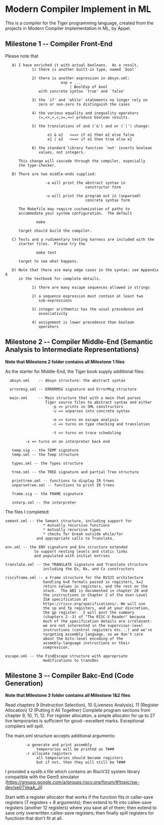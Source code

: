 # Modern Compiler Implement in ML

This is a compiler for the Tiger programming language, created from the projects in Modern Compiler Implementation in ML, by Appel.

## Milestone 1 -- Compiler Front-End


Please note that

       A) I have enriched it with actual booleans.  As a result,
                1) there is another built-in type, named `bool'

                2) there is another expression in absyn.sml:
                             exp = ...
                                 | BoolExp of bool
                   with concrete syntax `true' and `false'

                3) the `if' and 'while' statements no longer rely on
                   zero or non-zero to distinguish the cases

                4) the various equality and inequality operators
                   (=,<>,>,<,>=,<=) produce boolean results.

                5) the translations of and (`&') and or (`|') change:

                       e1 & e2   <==> if e1 then e2 else false
                       e1 | e2   <==> if e1 then true else e2

                6) the standard library function `not' inverts boolean
                   values, not integers.
               
          This change will cascade through the compiler, especially
          the type-checker.

       B) There are two middle-ends supplied:

                      -a will print the abstract syntax in
                                        constructor form

                      -u will print the program out in (unparsed)
                                        concrete syntax form

          The Makefile may require customization of paths to
          accommodate your system configuration.  The default

                  make

          target should build the compiler.

       C) Tests and a rudimentary testing harness are included with the
          starter files.  Please try the

                  make test

          target to see what happens.

       D) Note that there are many edge cases in the syntax: see Appendix A
          in the textbook for complete details.

                1) there are many escape sequences allowed in strings

                2) a sequence expression must contain at least two
                   sub-expressions

                3) integer arithmetic has the usual precedence and
                   associativity

                4) assignment is lower precedence than boolean
                   operators



## Milestone 2 -- Compiler Middle-End (Semantic Analysis to Intermediate Representations)

**Note that Milestone 2 folder contains all Milestone 1 files**

As the starter for Middle-End, the Tiger book supply additional files:

      absyn.sml    -- Absyn structure: the abstract syntax

      errormsg.sml -- ERRORMSG signature and ErrorMsg structure

      main.sml     -- Main structure that with a main that parses
                      Tiger source files to abstract syntax and either
                         -p => prints in SML constructors
                         -u => unparses into concrete syntax

                         -e => turns on escape analysis
                         -c => turns on type checking and translation

                         -t => turns on trace scheduling

			 -x => turns on an interpreter back end

       temp.sig -- the TEMP signature
       temp.sml -- the Temp structure

       types.sml -- the Types structure

       tree.sml -- the TREE signature and partial Tree structure

       printtree.sml -- functions to display IR trees
       unparsetree.sml -- functions to print IR trees

       frame.sig -- the FRAME signature

       interp.sml -- the interpreter

The files I completed:

    semant.sml -- the Semant structure, including support for
                     * mutually recursive functions
                     * mutually recursive types
                     * checks for break outside while/for
                  and appropriate calls to Translate.

    env.sml -- the ENV signature and Env structure extended
                 to support nesting levels and static links
                 and populated with initial entries

    translate.sml -- the TRANSLATE signature and Translate structure
                     including the Ex, Nx, and Cx constructors

    riscvframe.sml -- a Frame structure for the RV32I architecture
                     handling k=8 formals passed in registers, k=2
                     return values in registers, and the rest on the
                     stack.  The ABI is documented in chapter 20 and
                     the instructions in Chapter 2 of the User-Level
                     ISA specification at
                     https://riscv.org/specifications/. We will use
                     the sp and fp registers, and at your discretion,
                     the gp register.  I will post the summary
                     (chapters 2--3) of "The RISC-V Reader" because
                     much of the specification details are irrelevant:
                     we are not interested in the supervisor-level
                     instructions (control registers etc...) and we're
                     targeting assembly language, so we don't care
                     about the bits-level encoding of the
                     assmebly-language instructions or their
                     compression.

    escape.sml -- the FindEscape structure with appropriate
                     modifications to transDec


## Milestone 3 -- Compiler Bakc-End (Code Generation)

**Note that Milestone 3 folder contains all Milestone 1&2 files**

Read chapters
    9 (Instruction Selection),
   10 (Liveness Analysis),
   11 (Register Allocation)
   12 (Putting it All Together)
Complete program sections from chapter 9, 10, 11, 12.  For register allocation, a simple allocator for up to 27 live temporaries is sufficient for good--excellent marks. Exceptional compilers will spill.

The main.sml structure accepts additional arguments:

             -a generate and print assembly
                  temporaries will be printed as T###
             -r allocate registers
                  all temporaries should become registers
                  but if not, then they will still be T###

I provided a syslib.s file which contains an RiscV32 system library compatible
with the Gem5 simulator (https://groups.google.com/a/groups.riscv.org/forum/#!topic/sw-dev/se0TVeaA_JI)

Start with a register allocator that works if the function fits in caller-save registers
(7 registers + 8 arguments); then extend to fit into callee-save registers (another 12 registers)
where you save all of them; then extend to save only overwritten callee-save registers; then finally
spill registers for functiosn that don't fit at all.


